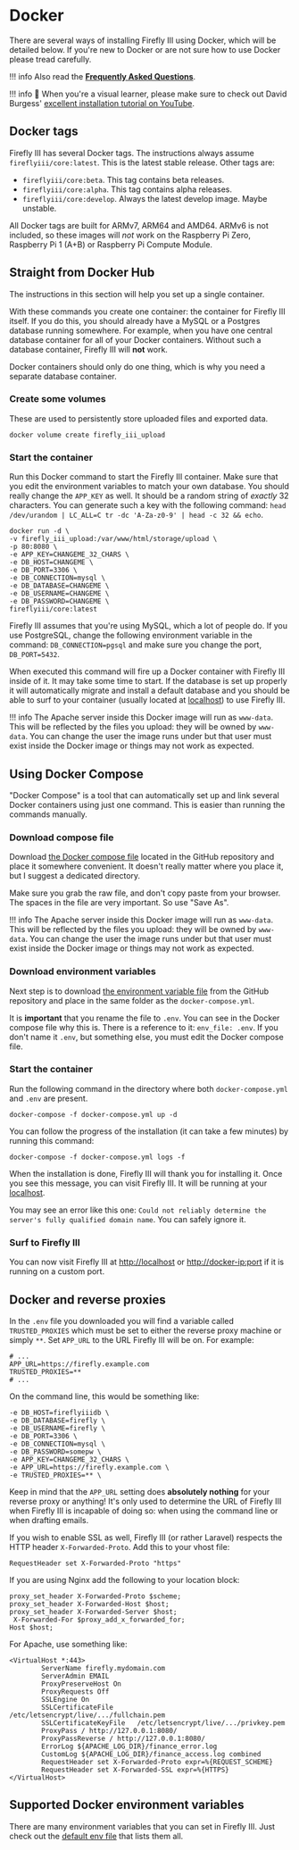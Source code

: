 # Docker

There are several ways of installing Firefly III using Docker, which will be detailed below. If you're new to Docker or are not sure how to use Docker please tread carefully.

!!! info
    Also read the **[Frequently Asked Questions](../faq/docker.md)**.

!!! info
    🎥 When you're a visual learner, please make sure to check out David Burgess' [excellent installation tutorial on YouTube](https://dbtechreviews.com/2020/08/firefly-iii-installed-on-docker-self-hosted-personal-finance/).

## Docker tags

Firefly III has several Docker tags. The instructions always assume `fireflyiii/core:latest`. This is the latest stable release. Other tags are:

* `fireflyiii/core:beta`. This tag contains beta releases.
* `fireflyiii/core:alpha`. This tag contains alpha releases.
* `fireflyiii/core:develop`. Always the latest develop image. Maybe unstable.

All Docker tags are built for ARMv7, ARM64 and AMD64. ARMv6 is not included, so these images will *not* work on the Raspberry Pi Zero, Raspberry Pi 1 (A+B) or Raspberry Pi Compute Module.

## Straight from Docker Hub

The instructions in this section will help you set up a single container.

With these commands you create one container: the container for Firefly III itself. If you do this, you should already have a MySQL or a Postgres database running somewhere. For example, when you have one central database container for all of your Docker containers. Without such a database container, Firefly III will **not** work.

Docker containers should only do one thing, which is why you need a separate database container.

### Create some volumes

These are used to persistently store uploaded files and exported data.

```text
docker volume create firefly_iii_upload
```

### Start the container

Run this Docker command to start the Firefly III container. Make sure that you edit the environment variables to match your own database. You should really change the `APP_KEY` as well. It should be a random string of _exactly_ 32 characters. You can generate such a key with the following command: `head /dev/urandom | LC_ALL=C tr -dc 'A-Za-z0-9' | head -c 32 && echo`.

```text
docker run -d \
-v firefly_iii_upload:/var/www/html/storage/upload \
-p 80:8080 \
-e APP_KEY=CHANGEME_32_CHARS \
-e DB_HOST=CHANGEME \
-e DB_PORT=3306 \
-e DB_CONNECTION=mysql \
-e DB_DATABASE=CHANGEME \
-e DB_USERNAME=CHANGEME \
-e DB_PASSWORD=CHANGEME \
fireflyiii/core:latest
```

Firefly III assumes that you're using MySQL, which a lot of people do. If you use PostgreSQL, change the following environment variable in the command: `DB_CONNECTION=pgsql` and make sure you change the port, `DB_PORT=5432`.

When executed this command will fire up a Docker container with Firefly III inside of it. It may take some time to start. If the database is set up properly it will automatically migrate and install a default database and you should be able to surf to your container (usually located at [localhost](http://localhost)) to use Firefly III.

!!! info
    The Apache server inside this Docker image will run as `www-data`. This will be reflected by the files you upload: they will be owned by `www-data`. You can change the user the image runs under but that user must exist inside the Docker image or things may not work as expected.

## Using Docker Compose

"Docker Compose" is a tool that can automatically set up and link several Docker containers using just one command. This is easier than running the commands manually.

### Download compose file

Download [the Docker compose file](https://raw.githubusercontent.com/firefly-iii/docker/main/docker-compose.yml) located in the GitHub repository and place it somewhere convenient. It doesn't really matter where you place it, but I suggest a dedicated directory.

Make sure you grab the raw file, and don't copy paste from your browser. The spaces in the file are very important. So use "Save As".

!!! info
    The Apache server inside this Docker image will run as `www-data`. This will be reflected by the files you upload: they will be owned by `www-data`. You can change the user the image runs under but that user must exist inside the Docker image or things may not work as expected.

### Download environment variables

Next step is to download [the environment variable file](https://raw.githubusercontent.com/firefly-iii/firefly-iii/main/.env.example) from the GitHub repository and place in the same folder as the `docker-compose.yml`.

It is **important** that you rename the file to `.env`. You can see in the Docker compose file why this is. There is a reference to it: `env_file: .env`. If you don't name it `.env`, but something else, you must edit the Docker compose file.

### Start the container

Run the following command in the directory where both `docker-compose.yml` and `.env` are present.

```text
docker-compose -f docker-compose.yml up -d
```

You can follow the progress of the installation (it can take a few minutes) by running this command:

```text
docker-compose -f docker-compose.yml logs -f
```

When the installation is done, Firefly III will thank you for installing it. Once you see this message, you can visit Firefly III. It will be running at your [localhost](http://localhost).

You may see an error like this one: `Could not reliably determine the server's fully qualified domain name`. You can safely ignore it.

### Surf to Firefly III

You can now visit Firefly III at [http://localhost](http://localhost) or [http://docker-ip:port](http://docker-ip:port) if it is running on a custom port.

## Docker and reverse proxies

In the `.env` file you downloaded you will find a variable called `TRUSTED_PROXIES` which must be set to either the reverse proxy machine or simply `**`. Set `APP_URL` to the URL Firefly III will be on. For example:

```text
# ...
APP_URL=https://firefly.example.com
TRUSTED_PROXIES=**
# ...
```

On the command line, this would be something like:

```text
-e DB_HOST=fireflyiiidb \
-e DB_DATABASE=firefly \
-e DB_USERNAME=firefly \
-e DB_PORT=3306 \
-e DB_CONNECTION=mysql \
-e DB_PASSWORD=somepw \
-e APP_KEY=CHANGEME_32_CHARS \
-e APP_URL=https://firefly.example.com \
-e TRUSTED_PROXIES=** \
```

Keep in mind that the `APP_URL` setting does **absolutely nothing** for your reverse proxy or anything! It's only used to determine the URL of Firefly III when Firefly III is incapable of doing so: when using the command line or when drafting emails.

If you wish to enable SSL as well, Firefly III (or rather Laravel) respects the HTTP header `X-Forwarded-Proto`. Add this to your vhost file:

```text
RequestHeader set X-Forwarded-Proto "https"
```

If you are using Nginx add the following to your location block:

```text
proxy_set_header X-Forwarded-Proto $scheme;
proxy_set_header X-Forwarded-Host $host;
proxy_set_header X-Forwarded-Server $host;
 X-Forwarded-For $proxy_add_x_forwarded_for;
Host $host;
```

For Apache, use something like:

```text
<VirtualHost *:443>
        ServerName firefly.mydomain.com
        ServerAdmin EMAIL
        ProxyPreserveHost On
        ProxyRequests Off
        SSLEngine On
        SSLCertificateFile      /etc/letsencrypt/live/.../fullchain.pem
        SSLCertificateKeyFile   /etc/letsencrypt/live/.../privkey.pem
        ProxyPass / http://127.0.0.1:8080/
        ProxyPassReverse / http://127.0.0.1:8080/
        ErrorLog ${APACHE_LOG_DIR}/finance_error.log
        CustomLog ${APACHE_LOG_DIR}/finance_access.log combined
        RequestHeader set X-Forwarded-Proto expr=%{REQUEST_SCHEME}
        RequestHeader set X-Forwarded-SSL expr=%{HTTPS}
</VirtualHost>
```

## Supported Docker environment variables

There are many environment variables that you can set in Firefly III. Just check out the [default env file](https://raw.githubusercontent.com/firefly-iii/firefly-iii/main/.env.example) that lists them all.

